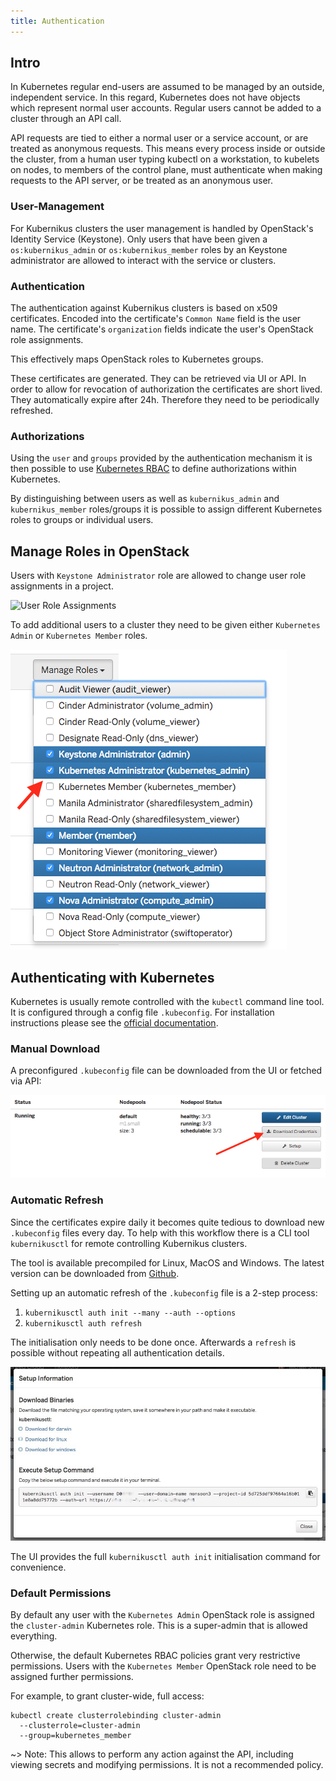 ```yaml
---
title: Authentication
---
```


## Intro

In Kubernetes regular end-users are assumed to be managed by an outside,
independent service. In this regard, Kubernetes does not have objects which
represent normal user accounts. Regular users cannot be added to a cluster
through an API call.

API requests are tied to either a normal user or a service account, or are
treated as anonymous requests. This means every process inside or outside the
cluster, from a human user typing kubectl on a workstation, to kubelets on
nodes, to members of the control plane, must authenticate when making requests
to the API server, or be treated as an anonymous user.

### User-Management

For Kubernikus clusters the user management is handled by OpenStack's Identity
Service (Keystone). Only users that have been given a `os:kubernikus_admin` or
`os:kubernikus_member` roles by an Keystone administrator are allowed to interact
with the service or clusters.

### Authentication

The authentication against Kubernikus clusters is based on x509 certificates.
Encoded into the certificate's `Common Name` field is the user name. The
certificate's `organization` fields indicate the user's OpenStack role
assignments.

This effectively maps OpenStack roles to Kubernetes groups.

These certificates are generated. They can be retrieved via UI or API. In order
to allow for revocation of authorization the certificates are short lived. They
automatically expire after 24h. Therefore they need to be periodically
refreshed.

### Authorizations

Using the `user` and `groups` provided by the authentication mechanism it is
then possible to use [Kubernetes
RBAC](https://kubernetes.io/docs/admin/authorization/rbac/) to define
authorizations within Kubernetes.

By distinguishing between users as well as `kubernikus_admin` and `kubernikus_member`
roles/groups it is possible to assign different Kubernetes roles to groups or
individual users.

## Manage Roles in OpenStack

Users with `Keystone Administrator` role are allowed to change user role
assignments in a project.

![User Role
Assignments](https://raw.githubusercontent.com/sapcc/kubernikus/master/assets/images/docs/containers/kubernetes/userroleassignments.png)

To add additional users to a cluster they need to be
given either `Kubernetes Admin` or `Kubernetes Member` roles.

![Role Assignments](https://raw.githubusercontent.com/sapcc/kubernikus/master/assets/images/docs/containers/kubernetes/roleassignment.png)

## Authenticating with Kubernetes

Kubernetes is usually remote controlled with the `kubectl` command line tool.
It is configured through a config file `.kubeconfig`. For installation
instructions please see the [official
documentation](https://kubernetes.io/docs/user-guide/kubectl-overview/).

### Manual Download
A preconfigured `.kubeconfig` file can be downloaded from the UI or fetched via
API:

![Download Credentials](https://raw.githubusercontent.com/sapcc/kubernikus/master/assets/images/docs/containers/kubernetes/credentials.png)

### Automatic Refresh

Since the certificates expire daily it becomes quite tedious to download new
`.kubeconfig` files every day. To help with this workflow there is a CLI tool
`kubernikusctl` for remote controlling Kubernikus clusters.

The tool is available precompiled for Linux, MacOS and Windows. The latest
version can be downloaded from [Github](https://github.com/sapcc/kubernikus/releases/latest).

Setting up an automatic refresh of the `.kubeconfig` file is a 2-step process:

  1. `kubernikusctl auth init --many --auth --options`
  2. `kubernikusctl auth refresh`

The initialisation only needs to be done once. Afterwards a `refresh` is
possible without repeating all authentication details.

![Setup](https://raw.githubusercontent.com/sapcc/kubernikus/master/assets/images/docs/containers/kubernetes/setup.png)

The UI provides the full `kubernikusctl auth init` initialisation command for
convenience.

### Default Permissions

By default any user with the `Kubernetes Admin` OpenStack role is assigned the
`cluster-admin` Kubernetes role. This is a super-admin that is allowed
everything.

Otherwise, the default Kubernetes RBAC policies grant very restrictive
permissions. Users with the `Kubernetes Member` OpenStack role need to be
assigned further permissions.

For example, to grant cluster-wide, full access:

```
kubectl create clusterrolebinding cluster-admin
  --clusterrole=cluster-admin
  --group=kubernetes_member
```

~> Note: This allows to perform any action against the API, including viewing secrets and modifying permissions. It is not a recommended policy.


